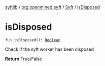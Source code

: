 [syftlib](../../index.md) / [org.openmined.syft](../index.md) / [Syft](index.md) / [isDisposed](./is-disposed.md)

# isDisposed

`fun isDisposed(): `[`Boolean`](https://kotlinlang.org/api/latest/jvm/stdlib/kotlin/-boolean/index.html)

Check if the syft worker has been disposed

**Return**
True/False

